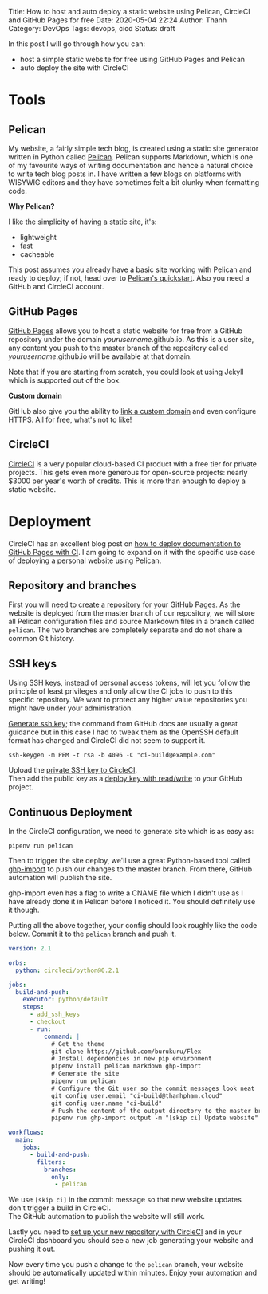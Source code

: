 Title: How to host and auto deploy a static website using Pelican, CircleCI and GitHub Pages for free
Date: 2020-05-04 22:24
Author: Thanh
Category: DevOps
Tags: devops, cicd
Status: draft

In this post I will go through how you can:

- host a simple static website for free using GitHub Pages and Pelican
- auto deploy the site with CircleCI

# Tools
## Pelican
My website, a fairly simple tech blog, is created using a static site generator written in Python called [Pelican](https://github.com/getpelican/pelican/). Pelican supports Markdown, which is one of my favourite ways of writing documentation and hence a natural choice to write tech blog posts in. I have written a few blogs on platforms with WISYWIG editors and they have sometimes felt a bit clunky when formatting code.

**Why Pelican?**

I like the simplicity of having a static site, it's:

- lightweight
- fast
- cacheable

This post assumes you already have a basic site working with Pelican and ready to deploy; if not, head over to [Pelican's quickstart](https://docs.getpelican.com/en/stable/quickstart.html). Also you need a GitHub and CircleCI account.

## GitHub Pages
[GitHub Pages](https://pages.github.com/) allows you to host a static website for free from a GitHub repository under the domain *yourusername*.github.io. As this is a user site, any content you push to the master branch of the repository called *yourusername*.github.io will be available at that domain.

Note that if you are starting from scratch, you could look at using Jekyll which is supported out of the box.

**Custom domain**

GitHub also give you the ability to [link a custom domain](https://help.github.com/en/github/working-with-github-pages/configuring-a-custom-domain-for-your-github-pages-site) and even configure HTTPS. All for free, what's not to like!  

## CircleCI
[CircleCI](https://circleci.com/) is a very popular cloud-based CI product with a free tier for private projects. This gets even more generous for open-source projects: nearly $3000 per year's worth of credits. This is more than enough to deploy a static website.

# Deployment

CircleCI has an excellent blog post on [how to deploy documentation to GitHub Pages with CI](https://circleci.com/blog/deploying-documentation-to-github-pages-with-continuous-integration/). I am going to expand on it with the specific use case of deploying a personal website using Pelican.

## Repository and branches
First you will need to [create a repository](https://pages.github.com/) for your GitHub Pages. As the website is deployed from the master branch of our repository, we will store all Pelican configuration files and source Markdown files in a branch called `pelican`. The two branches are completely separate and do not share a common Git history.

## SSH keys

Using SSH keys, instead of personal access tokens, will let you follow the principle of least privileges and only allow the CI jobs to push to this specific repository. We want to protect any higher value repositories you might have under your administration.

[Generate ssh key](https://help.github.com/en/github/authenticating-to-github/generating-a-new-ssh-key-and-adding-it-to-the-ssh-agent); the command from GitHub docs are usually a great guidance but in this case I had to tweak them as the OpenSSH default format has changed and CircleCI did not seem to support it.
```shell
ssh-keygen -m PEM -t rsa -b 4096 -C "ci-build@example.com"
```
Upload the [private SSH key to CircleCI](https://circleci.com/docs/2.0/add-ssh-key/).  
Then add the public key as a [deploy key with read/write](https://developer.github.com/v3/guides/managing-deploy-keys/#deploy-keys) to your GitHub project.

## Continuous Deployment
In the CircleCI configuration, we need to generate site which is as easy as:

```shell
pipenv run pelican 
```

Then to trigger the site deploy, we'll use a great Python-based tool called [ghp-import](https://github.com/davisp/ghp-import/) to push our changes to the master branch. From there, GitHub automation will publish the site.

ghp-import even has a flag to write a CNAME file which I didn't use as I have already done it in Pelican before I noticed it. You should definitely use it though.

Putting all the above together, your config should look roughly like the code below. Commit it to the `pelican` branch and push it.

```yaml
version: 2.1

orbs:
  python: circleci/python@0.2.1

jobs:
  build-and-push:
    executor: python/default
    steps:
      - add_ssh_keys
      - checkout
      - run: 
          command: |
            # Get the theme
            git clone https://github.com/burukuru/Flex
            # Install dependencies in new pip environment
            pipenv install pelican markdown ghp-import
            # Generate the site
            pipenv run pelican
            # Configure the Git user so the commit messages look neat
            git config user.email "ci-build@thanhpham.cloud"
            git config user.name "ci-build"
            # Push the content of the output directory to the master branch
            pipenv run ghp-import output -m "[skip ci] Update website" -b master -p

workflows:
  main:
    jobs:
      - build-and-push:
        filters:
          branches:
            only:
             - pelican
```

We use `[skip ci]` in the commit message so that new website updates don't trigger a build in CircleCI.  
The GitHub automation to publish the website will still work.

Lastly you need to [set up your new repository with CircleCI](https://circleci.com/blog/setting-up-continuous-integration-with-github/) and in your CircleCI dashboard you should see a new job generating your website and pushing it out.

Now every time you push a change to the `pelican` branch, your website should be automatically updated within minutes. Enjoy your automation and get writing!
